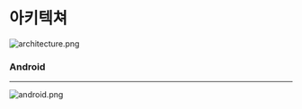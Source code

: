 # 아키텍쳐

![architecture.png](./img/architecture.png)

### Android
---
![android.png](./img/android.png)

